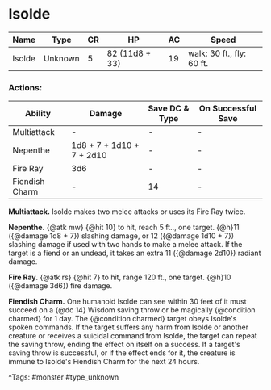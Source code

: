 # Isolde

| Name | Type | CR | HP | AC | Speed |
|------|------|----|----|----|-------|
| Isolde | Unknown | 5 | 82 (11d8 + 33) | 19 | walk: 30 ft., fly: 60 ft. |

### Actions:

| Ability | Damage | Save DC & Type | On Successful Save |
|---------|--------|----------------|--------------------|
| Multiattack | - | - | - |
| Nepenthe | 1d8 + 7 + 1d10 + 7 + 2d10 | - | - |
| Fire Ray | 3d6 | - | - |
| Fiendish Charm | - | 14 | - |


**Multiattack.** Isolde makes two melee attacks or uses its Fire Ray twice.

**Nepenthe.** {@atk mw} {@hit 10} to hit, reach 5 ft.., one target. {@h}11 ({@damage 1d8 + 7}) slashing damage, or 12 ({@damage 1d10 + 7}) slashing damage if used with two hands to make a melee attack. If the target is a fiend or an undead, it takes an extra 11 ({@damage 2d10}) radiant damage.

**Fire Ray.** {@atk rs} {@hit 7} to hit, range 120 ft., one target. {@h}10 ({@damage 3d6}) fire damage.

**Fiendish Charm.** One humanoid Isolde can see within 30 feet of it must succeed on a {@dc 14} Wisdom saving throw or be magically {@condition charmed} for 1 day. The {@condition charmed} target obeys Isolde's spoken commands. If the target suffers any harm from Isolde or another creature or receives a suicidal command from Isolde, the target can repeat the saving throw, ending the effect on itself on a success. If a target's saving throw is successful, or if the effect ends for it, the creature is immune to Isolde's Fiendish Charm for the next 24 hours.

^Tags: #monster #type_unknown